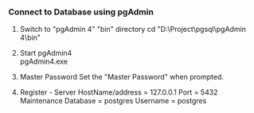 ### Connect to Database using pgAdmin
1. Switch to "pgAdmin 4" "bin" directory 
   cd "D:\Project\pgsql\pgAdmin 4\bin"

2. Start pgAdmin4  
   pgAdmin4.exe

3. Master Password
   Set the "Master Password" when prompted.

4. Register - Server
    HostName/address =  127.0.0.1
    Port = 5432
    Maintenance Database = postgres
    Username = postgres